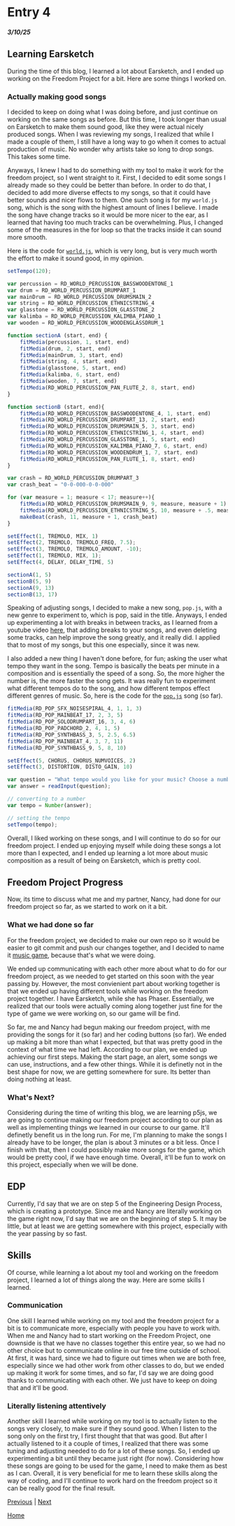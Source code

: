 # Entry 4
##### 3/10/25

## Learning Earsketch
During the time of this blog, I learned a lot about Earsketch, and I ended up working on the Freedom Project for a bit. Here are some things I worked on.

### Actually making good songs
I decided to keep on doing what I was doing before, and just continue on working on the same songs as before. But this time, I took longer than usual on Earsketch to make them sound good, like they were actual nicely produced songs. When I was reviewing my songs, I realized that while I made a couple of them, I still have a long way to go when it comes to actual production of music. No wonder why artists take so long to drop songs. This takes some time.

Anyways, I knew I had to do something with my tool to make it work for the freedom project, so I went straight to it. First, I decided to edit some songs I already made so they could be better than before. In order to do that, I decided to add more diverse effects to my songs, so that it could have better sounds and nicer flows to them. One such song is for my `world.js` song, which is the song with the highest amount of lines I believe. I made the song have change tracks so it would be more nicer to the ear, as I learned that having too much tracks can be overwhelming. Plus, I changed some of the measures in the for loop so that the tracks inside it can sound more smooth.

Here is the code for [`world.js`](https://earsketch.gatech.edu/earsketch2/?sharing=WlIuL5eON1uG6ilE5frDVg), which is very long, but is very much worth the effort to make it sound good, in my opinion. 
```js
setTempo(120);

var percussion = RD_WORLD_PERCUSSION_BASSWOODENTONE_1
var drum = RD_WORLD_PERCUSSION_DRUMPART_1
var mainDrum = RD_WORLD_PERCUSSION_DRUMSMAIN_2
var string = RD_WORLD_PERCUSSION_ETHNICSTRING_4
var glasstone = RD_WORLD_PERCUSSION_GLASSTONE_2
var kalimba = RD_WORLD_PERCUSSION_KALIMBA_PIANO_1
var wooden = RD_WORLD_PERCUSSION_WOODENGLASSDRUM_1

function sectionA (start, end) {
    fitMedia(percussion, 1, start, end)
    fitMedia(drum, 2, start, end)
    fitMedia(mainDrum, 3, start, end)
    fitMedia(string, 4, start, end)
    fitMedia(glasstone, 5, start, end)
    fitMedia(kalimba, 6, start, end)
    fitMedia(wooden, 7, start, end)
    fitMedia(RD_WORLD_PERCUSSION_PAN_FLUTE_2, 8, start, end)
}

function sectionB (start, end){
    fitMedia(RD_WORLD_PERCUSSION_BASSWOODENTONE_4, 1, start, end)
    fitMedia(RD_WORLD_PERCUSSION_DRUMPART_13, 2, start, end)
    fitMedia(RD_WORLD_PERCUSSION_DRUMSMAIN_5, 3, start, end)
    fitMedia(RD_WORLD_PERCUSSION_ETHNICSTRING_1, 4, start, end)
    fitMedia(RD_WORLD_PERCUSSION_GLASSTONE_1, 5, start, end)
    fitMedia(RD_WORLD_PERCUSSION_KALIMBA_PIANO_7, 6, start, end)
    fitMedia(RD_WORLD_PERCUSSION_WOODENDRUM_1, 7, start, end)
    fitMedia(RD_WORLD_PERCUSSION_PAN_FLUTE_1, 8, start, end)
}

var crash = RD_WORLD_PERCUSSION_DRUMPART_3
var crash_beat = "0-0-000-0-0-000"

for (var measure = 1; measure < 17; measure++){
    fitMedia(RD_WORLD_PERCUSSION_DRUMSMAIN_9, 9, measure, measure + 1)
    fitMedia(RD_WORLD_PERCUSSION_ETHNICSTRING_5, 10, measure + .5, measure + 1)
    makeBeat(crash, 11, measure + 1, crash_beat)
}

setEffect(1, TREMOLO, MIX, 1)
setEffect(2, TREMOLO, TREMOLO_FREQ, 7.5);
setEffect(3, TREMOLO, TREMOLO_AMOUNT, -10);
setEffect(1, TREMOLO, MIX, 1);
setEffect(4, DELAY, DELAY_TIME, 5)

sectionA(1, 5)
sectionB(5, 9)
sectionA(9, 13)
sectionB(13, 17)
```
Speaking of adjusting songs, I decided to make a new song, `pop.js`, with a new genre to experiment to, which is pop, said in the title. Anyways, I ended up experimenting a lot with breaks in between tracks, as I learned from a youtube video [here](https://youtu.be/0MW6gJ_G1xk?si=dl7zBdmG0sDVsUMA), that adding breaks to your songs, and even deleting some tracks, can help improve the song greatly, and it really did. I applied that to most of my songs, but this one especially, since it was new.

I also added a new thing I haven't done before, for fun; asking the user what tempo they want in the song. Tempo is basically the beats per minute in a composition and is essentially the speed of a song. So, the more higher the number is, the more faster the song gets. It was really fun to experiment what different tempos do to the song, and how different tempos effect different genres of music. So, here is the code for the [`pop.js`](https://earsketch.gatech.edu/earsketch2/?sharing=sJofaPkVAFacF9qah6U0sw) song (so far).
```js
fitMedia(RD_POP_SFX_NOISESPIRAL_4, 1, 1, 3)
fitMedia(RD_POP_MAINBEAT_17, 2, 3, 5)
fitMedia(RD_POP_SOLODRUMPART_16, 3, 4, 6)
fitMedia(RD_POP_PADCHORD_2, 4, 1, 5)
fitMedia(RD_POP_SYNTHBASS_3, 5, 2.5, 6.5)
fitMedia(RD_POP_MAINBEAT_4, 3, 7, 11)
fitMedia(RD_POP_SYNTHBASS_9, 5, 8, 10)

setEffect(5, CHORUS, CHORUS_NUMVOICES, 2)
setEffect(3, DISTORTION, DISTO_GAIN, 10)

var question = "What tempo would you like for your music? Choose a number between 45 and 220";
var answer = readInput(question);

// converting to a number
var tempo = Number(answer);

// setting the tempo
setTempo(tempo);
```
Overall, I liked working on these songs, and I will continue to do so for our freedom project. I ended up enjoying myself while doing these songs a lot more than I expected, and I ended up learning a lot more about music composition as a result of being on Earsketch, which is pretty cool.

## Freedom Project Progress
Now, its time to discuss what me and my partner, Nancy, had done for our freedom project so far, as we started to work on it a bit.

### What we had done so far
For the freedom project, we decided to make our own repo so it would be easier to git commit and push our changes together, and I decided to name it [music game](https://github.com/simrans4258/music-game), because that's what we were doing.

We ended up communicating with each other more about what to do for our freedom project, as we needed to get started on this soon with the year passing by. However, the most convienient part about working together is that we ended up having different tools while working on the freedom project together. I have Earsketch, while she has Phaser. Essentially, we realized that our tools were actually coming along together just fine for the type of game we were working on, so our game will be find. 

So far, me and Nancy had begun making our freedom project, with me providing the songs for it (so far) and her coding buttons (so far). We ended up making a bit more than what I expected, but that was pretty good in the context of what time we had left. According to our plan, we ended up achieving our first steps. Making the start page, an alert, some songs we can use, instructions, and a few other things. While it is definetly not in the best shape for now, we are getting somewhere for sure. Its better than doing nothing at least.

### What's Next?
Considering during the time of writing this blog, we are learning p5js, we are going to continue making our freedom project according to our plan as well as implementing things we learned in our course to our game. It'll definetly benefit us in the long run. For me, I'm planning to make the songs I already have to be longer, the plan is about 3 minutes or a bit less. Once I finish with that, then I could possibly make more songs for the game, which would be pretty cool, if we have enough time. Overall, it'll be fun to work on this project, especially when we will be done.

## EDP
Currently, I'd say that we are on step 5 of the Engineering Design Process, which is creating a prototype. Since me and Nancy are literally working on the game right now, I'd say that we are on the beginning of step 5. It may be little, but at least we are getting somewhere with this project, especially with the year passing by so fast.

## Skills
Of course, while learning a lot about my tool and working on the freedom project, I learned a lot of things along the way. Here are some skills I learned.

### Communication
One skill I learned while working on my tool and the freedom project for a bit is to communicate more, especially with people you have to work with. When me and Nancy had to start working on the Freedom Project, one downside is that we have no classes together this entire year, so we had no other choice but to communicate online in our free time outside of school. At first, it was hard, since we had to figure out times when we are both free, especially since we had other work from other classes to do, but we ended up making it work for some times, and so far, I'd say we are doing good thanks to communicating with each other. We just have to keep on doing that and it'll be good.

### Literally listening attentively
Another skill I learned while working on my tool is to actually listen to the songs very closely, to make sure if they sound good. When I listen to the song only on the first try, I first thought that that was good. But after I actually listened to it a couple of times, I realized that there was some tuning and adjusting needed to do for a lot of these songs. So, I ended up experimenting a bit until they became just right (for now). Considering how these songs are going to be used for the game, I need to make them as best as I can. Overall, it is very beneficial for me to learn these skills along the way of coding, and I'll continue to work hard on the freedom project so it can be really good for the final result.

[Previous](entry03.md) | [Next](entry05.md)

[Home](../README.md)
